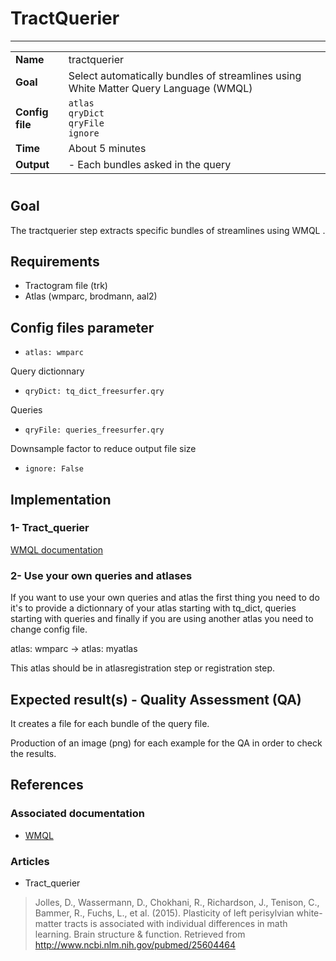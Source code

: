 # TractQuerier
---

|                |                                                       |
|----------------|-------------------------------------------------------|
|**Name**        | tractquerier                                    |
|**Goal**        | Select automatically bundles of streamlines using White Matter Query Language (WMQL) |
|**Config file** | `atlas` <br> `qryDict` <br> `qryFile` <br> `ignore`|
|**Time**        | About 5 minutes                                         |
|**Output**      | -  Each bundles asked in the query <br>|

#

## Goal

The tractquerier step extracts specific bundles of streamlines using WMQL .


## Requirements

- Tractogram file (trk)
- Atlas (wmparc, brodmann, aal2)

## Config files parameter

- `atlas: wmparc`

Query dictionnary

- `qryDict: tq_dict_freesurfer.qry`

Queries

- `qryFile: queries_freesurfer.qry`

Downsample factor to reduce output file size

- `ignore: False`

## Implementation

### 1- Tract_querier 

<a href="http://tract-querier.readthedocs.org/en/latest/" target="_blank">WMQL documentation</a>

### 2- Use your own queries and atlases

If you want to use your own queries and atlas the first thing you need to do it's to provide a dictionnary of your atlas starting with tq_dict, queries starting with queries and finally if you are using another atlas you need to change config file.

atlas: wmparc -> atlas: myatlas

This atlas should be in atlasregistration step or registration step.

## Expected result(s) - Quality Assessment (QA)

It creates a file for each bundle of the query file.

Production of an image (png) for each example for the QA in order to check the results.

## References

### Associated documentation

- <a href="https://github.com/demianw/tract_querier" target="_blank">WMQL</a>


### Articles 

- Tract_querier 

> Jolles, D., Wassermann, D., Chokhani, R., Richardson, J., Tenison, C., Bammer, R., Fuchs, L., et al. (2015). Plasticity of left perisylvian white-matter tracts is associated with individual differences in math learning. Brain structure & function. Retrieved from http://www.ncbi.nlm.nih.gov/pubmed/25604464


